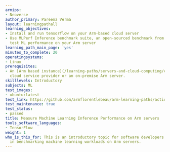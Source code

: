 ```yaml
---
armips:
- Neoverse
author_primary: Pareena Verma
layout: learningpathall
learning_objectives:
- Install and run tensorflow on your Arm-based cloud server
- Use MLPerf Inference benchmark suite, an open-sourced benchmark from MLCommons to
  test ML performance on your Arm server
learning_path_main_page: 'yes'
minutes_to_complete: 20
operatingsystems:
- Linux
prerequisites:
- An [Arm based instance](/learning-paths/servers-and-cloud-computing/csp/) from an appropriate
  cloud service provider or an on-premise Arm server.
skilllevels: Introductory
subjects: ML
test_images:
- ubuntu:latest
test_link: https://github.com/armflorentlebeau/arm-learning-paths/actions/runs/4312122327
test_maintenance: true
test_status:
- passed
title: Measure Machine Learning Inference Performance on Arm servers
tools_software_languages:
- TensorFlow
weight: 1
who_is_this_for: This is an introductory topic for software developers interested
  in benchmarking machine learning workloads on Arm servers.
---
```

